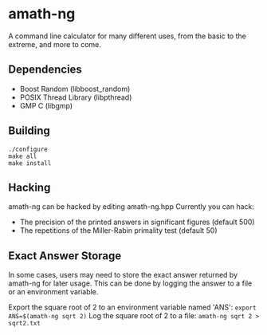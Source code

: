 # amath-ng
A command line calculator for many different uses, from the basic to the extreme, and more to come.

## Dependencies
+ Boost Random (libboost_random)
+ POSIX Thread Library (libpthread)
+ GMP C (libgmp)

## Building
	./configure
	make all
	make install

## Hacking
amath-ng can be hacked by editing amath-ng.hpp
Currently you can hack:
- The precision of the printed answers in significant figures (default 500)
- The repetitions of the Miller-Rabin primality test (default 50)

## Exact Answer Storage
In some cases, users may need to store the exact answer returned by amath-ng for later usage. This can be done by logging the answer to a file or an environment variable.

Export the square root of 2 to an environment variable named 'ANS': `export ANS=$(amath-ng sqrt 2)`
Log the square root of 2 to a file: `amath-ng sqrt 2 > sqrt2.txt`

